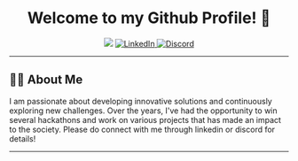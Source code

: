 <h1 align="center">Welcome to my Github Profile! 👋</h1>

<p align="center">
  <img src="https://capsule-render.vercel.app/api?type=waving&height=250&color=gradient&text=Theo%20Justin%20Amantha&reversal=false&desc=Fullstack%20Developer%20and%20AI%20Engineer&animation=fadeIn&descAlign=50&descAlignY=55&fontColor=000000&fontSize=65&fontAlignY=35">
  <a href="https://www.linkedin.com/in/theo-justin-675911253/" target="_blank">
    <img src="https://img.shields.io/badge/LinkedIn-0077B5?style=for-the-badge&logo=linkedin&logoColor=white" alt="LinkedIn">
  </a>
  <a href="https://discord.com/users/317094454089482253" target="_blank">
    <img src="https://img.shields.io/badge/Discord-7289DA?style=for-the-badge&logo=discord&logoColor=white" alt="Discord">
  </a>
</p>

---

<h2 align="left">👨‍💻 About Me</h2>

<p align="left">
  I am passionate about developing innovative solutions and continuously exploring new challenges. Over the years, I've had the opportunity to win several hackathons and work on various projects that has made an impact to the society. Please do connect with me through linkedin or discord for details!
</p>

---

<!--
**TheoJustin/TheoJustin** is a ✨ special ✨ repository because its `README.md` (this file) appears on your GitHub profile.

Here are some ideas to get you started:

- 🔭 I’m currently working on ...
- 🌱 I’m currently learning ...
- 👯 I’m looking to collaborate on ...
- 🤔 I’m looking for help with ...
- 💬 Ask me about ...
- 📫 How to reach me: ...
- 😄 Pronouns: ...
- ⚡ Fun fact: ...
-->

